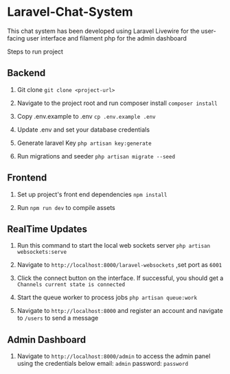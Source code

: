 # Laravel-Chat-System

This chat system has been developed using Laravel Livewire for the user-facing user interface and filament php for the admin dashboard

Steps to run project

## Backend

1. Git clone `git clone <project-url>`

2. Navigate to the project root and run composer install `composer install`

3. Copy .env.example to .env `cp .env.example .env`

4. Update .env and set your database credentials

5. Generate laravel Key `php artisan key:generate`

6. Run migrations and seeder `php artisan migrate --seed`


## Frontend

1. Set up project's front end dependencies `npm install`

2. Run `npm run dev` to compile assets


## RealTime Updates

1. Run this command to start the local web sockets server  `php artisan websockets:serve`

2. Navigate to `http://localhost:8000/laravel-websockets` ,set port as `6001`

3. Click the connect button on the interface. If successful, you should get a `Channels current state is connected`

4. Start the queue worker to process jobs `php artisan queue:work`

5. Navigate to `http://localhost:8000` and register an account and navigate to `/users` to send a message

## Admin Dashboard

1. Navigate to `http://localhost:8000/admin` to access the admin panel using the credentials below
    email: `admin`
    password: `password`